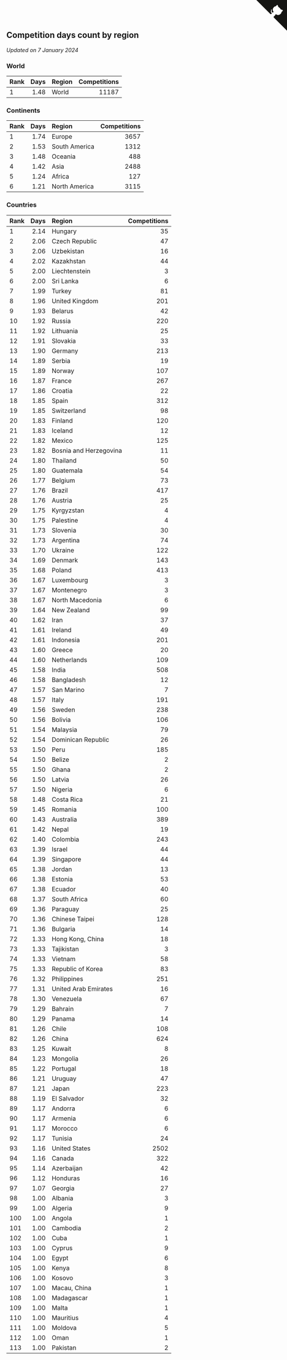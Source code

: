 ## Competition days count by region

*Updated on  7 January 2024*


### World

| Rank | Days | Region | Competitions |
| :--- | ---: | :--- | ---: |
| 1 | 1.48 | World | 11187 |

### Continents

| Rank | Days | Region | Competitions |
| :--- | ---: | :--- | ---: |
| 1 | 1.74 | Europe | 3657 |
| 2 | 1.53 | South America | 1312 |
| 3 | 1.48 | Oceania | 488 |
| 4 | 1.42 | Asia | 2488 |
| 5 | 1.24 | Africa | 127 |
| 6 | 1.21 | North America | 3115 |

### Countries

| Rank | Days | Region | Competitions |
| :--- | ---: | :--- | ---: |
| 1 | 2.14 | Hungary | 35 |
| 2 | 2.06 | Czech Republic | 47 |
| 3 | 2.06 | Uzbekistan | 16 |
| 4 | 2.02 | Kazakhstan | 44 |
| 5 | 2.00 | Liechtenstein | 3 |
| 6 | 2.00 | Sri Lanka | 6 |
| 7 | 1.99 | Turkey | 81 |
| 8 | 1.96 | United Kingdom | 201 |
| 9 | 1.93 | Belarus | 42 |
| 10 | 1.92 | Russia | 220 |
| 11 | 1.92 | Lithuania | 25 |
| 12 | 1.91 | Slovakia | 33 |
| 13 | 1.90 | Germany | 213 |
| 14 | 1.89 | Serbia | 19 |
| 15 | 1.89 | Norway | 107 |
| 16 | 1.87 | France | 267 |
| 17 | 1.86 | Croatia | 22 |
| 18 | 1.85 | Spain | 312 |
| 19 | 1.85 | Switzerland | 98 |
| 20 | 1.83 | Finland | 120 |
| 21 | 1.83 | Iceland | 12 |
| 22 | 1.82 | Mexico | 125 |
| 23 | 1.82 | Bosnia and Herzegovina | 11 |
| 24 | 1.80 | Thailand | 50 |
| 25 | 1.80 | Guatemala | 54 |
| 26 | 1.77 | Belgium | 73 |
| 27 | 1.76 | Brazil | 417 |
| 28 | 1.76 | Austria | 25 |
| 29 | 1.75 | Kyrgyzstan | 4 |
| 30 | 1.75 | Palestine | 4 |
| 31 | 1.73 | Slovenia | 30 |
| 32 | 1.73 | Argentina | 74 |
| 33 | 1.70 | Ukraine | 122 |
| 34 | 1.69 | Denmark | 143 |
| 35 | 1.68 | Poland | 413 |
| 36 | 1.67 | Luxembourg | 3 |
| 37 | 1.67 | Montenegro | 3 |
| 38 | 1.67 | North Macedonia | 6 |
| 39 | 1.64 | New Zealand | 99 |
| 40 | 1.62 | Iran | 37 |
| 41 | 1.61 | Ireland | 49 |
| 42 | 1.61 | Indonesia | 201 |
| 43 | 1.60 | Greece | 20 |
| 44 | 1.60 | Netherlands | 109 |
| 45 | 1.58 | India | 508 |
| 46 | 1.58 | Bangladesh | 12 |
| 47 | 1.57 | San Marino | 7 |
| 48 | 1.57 | Italy | 191 |
| 49 | 1.56 | Sweden | 238 |
| 50 | 1.56 | Bolivia | 106 |
| 51 | 1.54 | Malaysia | 79 |
| 52 | 1.54 | Dominican Republic | 26 |
| 53 | 1.50 | Peru | 185 |
| 54 | 1.50 | Belize | 2 |
| 55 | 1.50 | Ghana | 2 |
| 56 | 1.50 | Latvia | 26 |
| 57 | 1.50 | Nigeria | 6 |
| 58 | 1.48 | Costa Rica | 21 |
| 59 | 1.45 | Romania | 100 |
| 60 | 1.43 | Australia | 389 |
| 61 | 1.42 | Nepal | 19 |
| 62 | 1.40 | Colombia | 243 |
| 63 | 1.39 | Israel | 44 |
| 64 | 1.39 | Singapore | 44 |
| 65 | 1.38 | Jordan | 13 |
| 66 | 1.38 | Estonia | 53 |
| 67 | 1.38 | Ecuador | 40 |
| 68 | 1.37 | South Africa | 60 |
| 69 | 1.36 | Paraguay | 25 |
| 70 | 1.36 | Chinese Taipei | 128 |
| 71 | 1.36 | Bulgaria | 14 |
| 72 | 1.33 | Hong Kong, China | 18 |
| 73 | 1.33 | Tajikistan | 3 |
| 74 | 1.33 | Vietnam | 58 |
| 75 | 1.33 | Republic of Korea | 83 |
| 76 | 1.32 | Philippines | 251 |
| 77 | 1.31 | United Arab Emirates | 16 |
| 78 | 1.30 | Venezuela | 67 |
| 79 | 1.29 | Bahrain | 7 |
| 80 | 1.29 | Panama | 14 |
| 81 | 1.26 | Chile | 108 |
| 82 | 1.26 | China | 624 |
| 83 | 1.25 | Kuwait | 8 |
| 84 | 1.23 | Mongolia | 26 |
| 85 | 1.22 | Portugal | 18 |
| 86 | 1.21 | Uruguay | 47 |
| 87 | 1.21 | Japan | 223 |
| 88 | 1.19 | El Salvador | 32 |
| 89 | 1.17 | Andorra | 6 |
| 90 | 1.17 | Armenia | 6 |
| 91 | 1.17 | Morocco | 6 |
| 92 | 1.17 | Tunisia | 24 |
| 93 | 1.16 | United States | 2502 |
| 94 | 1.16 | Canada | 322 |
| 95 | 1.14 | Azerbaijan | 42 |
| 96 | 1.12 | Honduras | 16 |
| 97 | 1.07 | Georgia | 27 |
| 98 | 1.00 | Albania | 3 |
| 99 | 1.00 | Algeria | 9 |
| 100 | 1.00 | Angola | 1 |
| 101 | 1.00 | Cambodia | 2 |
| 102 | 1.00 | Cuba | 1 |
| 103 | 1.00 | Cyprus | 9 |
| 104 | 1.00 | Egypt | 6 |
| 105 | 1.00 | Kenya | 8 |
| 106 | 1.00 | Kosovo | 3 |
| 107 | 1.00 | Macau, China | 1 |
| 108 | 1.00 | Madagascar | 1 |
| 109 | 1.00 | Malta | 1 |
| 110 | 1.00 | Mauritius | 4 |
| 111 | 1.00 | Moldova | 5 |
| 112 | 1.00 | Oman | 1 |
| 113 | 1.00 | Pakistan | 2 |


<a href="https://github.com/JustinTimeCuber/wca_statistics" class="github-corner" aria-label="View source on Github"><svg width="80" height="80" viewBox="0 0 250 250" style="fill:#151513; color:#fff; position: absolute; top: 0; border: 0; right: 0;" aria-hidden="true"><path d="M0,0 L115,115 L130,115 L142,142 L250,250 L250,0 Z"></path><path d="M128.3,109.0 C113.8,99.7 119.0,89.6 119.0,89.6 C122.0,82.7 120.5,78.6 120.5,78.6 C119.2,72.0 123.4,76.3 123.4,76.3 C127.3,80.9 125.5,87.3 125.5,87.3 C122.9,97.6 130.6,101.9 134.4,103.2" fill="currentColor" style="transform-origin: 130px 106px;" class="octo-arm"></path><path d="M115.0,115.0 C114.9,115.1 118.7,116.5 119.8,115.4 L133.7,101.6 C136.9,99.2 139.9,98.4 142.2,98.6 C133.8,88.0 127.5,74.4 143.8,58.0 C148.5,53.4 154.0,51.2 159.7,51.0 C160.3,49.4 163.2,43.6 171.4,40.1 C171.4,40.1 176.1,42.5 178.8,56.2 C183.1,58.6 187.2,61.8 190.9,65.4 C194.5,69.0 197.7,73.2 200.1,77.6 C213.8,80.2 216.3,84.9 216.3,84.9 C212.7,93.1 206.9,96.0 205.4,96.6 C205.1,102.4 203.0,107.8 198.3,112.5 C181.9,128.9 168.3,122.5 157.7,114.1 C157.9,116.9 156.7,120.9 152.7,124.9 L141.0,136.5 C139.8,137.7 141.6,141.9 141.8,141.8 Z" fill="currentColor" class="octo-body"></path></svg></a><style>.github-corner:hover .octo-arm{animation:octocat-wave 560ms ease-in-out}@keyframes octocat-wave{0%,100%{transform:rotate(0)}20%,60%{transform:rotate(-25deg)}40%,80%{transform:rotate(10deg)}}@media (max-width:500px){.github-corner:hover .octo-arm{animation:none}.github-corner .octo-arm{animation:octocat-wave 560ms ease-in-out}}</style>

